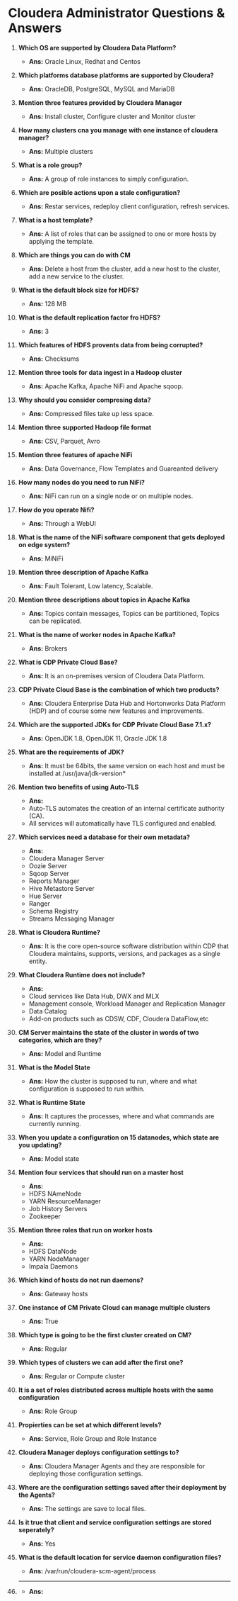 # **Cloudera Administrator Questions & Answers**

1.	**Which OS are supported by Cloudera Data Platform?**
	-	**Ans:** Oracle Linux, Redhat and Centos
	
2.	**Which platforms database platforms are supported by Cloudera?**
	-	**Ans:**	OracleDB, PostgreSQL, MySQL and MariaDB

3.	**Mention three features provided by  Cloudera Manager**
	-	**Ans:**	Install cluster, Configure cluster and Monitor cluster
	
4.	**How many clusters cna you manage with one instance of cloudera manager?**
	-	**Ans:**	Multiple clusters

5.	**What is a role group?**
	-	**Ans:**	A group of role instances to simply configuration.
	
6.	**Which are posible actions upon a stale configuration?**
	-	**Ans:**	Restar services, redeploy client configuration, refresh services.

7.	**What is a host template?**
	-	**Ans:**	A list of roles that can be assigned to one or more hosts by applying the template.

8.	**Which are things you can do with CM**
	-	**Ans:**	Delete a host from the cluster, add a new host to the cluster, add a new service to the cluster.

9.	**What is the default block size for HDFS?**
	-	**Ans:**	128 MB

10.	**What is the default replication factor fro HDFS?**
	-	**Ans:**	3
	
11.	**Which features of HDFS provents data from being corrupted?**
	-	**Ans:**	Checksums

12.	**Mention three tools for data ingest in a Hadoop cluster**
	-	**Ans:**	Apache Kafka, Apache NiFi and Apache sqoop.

13.	**Why should you consider compresing data?**
	-	**Ans:**	Compressed files take up less space.

14.	**Mention three supported Hadoop file format**
	-	**Ans:**	CSV, Parquet, Avro

15.	**Mention three features of apache NiFi**
	-	**Ans:**	Data Governance, Flow Templates and Guareanted delivery

16.	**How many nodes do you need to run NiFi?**
	-	**Ans:**	NiFi can run on a single node or on multiple nodes.

17.	**How do you operate Nifi?**
	-	**Ans:**	Through a WebUI

18.	**What is the name of the NiFi software component that gets deployed on edge system?**
	-	**Ans:**	MiNiFi

19.	**Mention three description of Apache Kafka**
	-	**Ans:**	Fault Tolerant, Low latency, Scalable.

20.	**Mention three descriptions about topics in Apache Kafka**
	-	**Ans:**	Topics contain messages, Topics can be partitioned, Topics can be replicated.

21.	**What is the name of worker nodes in Apache Kafka?**
	-	**Ans:**	Brokers

22.	**What is CDP Private Cloud Base?**
	-	**Ans:** It is an on-premises version of Cloudera Data Platform.

23.	**CDP Private Cloud Base is the combination of which two products?**
	-	**Ans:**	Cloudera Enterprise Data Hub and Hortonworks Data Platform (HDP) and of course some new features and improvements.
	
24.	**Which are the supported JDKs for CDP Private Cloud Base 7.1.x?**
	-	**Ans:**	OpenJDK 1.8, OpenJDK 11, Oracle JDK 1.8

25.	**What are the requirements of JDK?**
	-	**Ans:**	It must be 64bits, the same version on each host and must be installed at /usr/java/jdk-version*
	
26.	**Mention two benefits of using Auto-TLS**
	-	**Ans:**	
	-	Auto-TLS automates the creation of an internal certificate authority (CA).
	-	All services will automatically have TLS configured and enabled.

27.	**Which services need a database for their own metadata?**
	-	**Ans:**	
	-	Cloudera Manager Server
	-	Oozie Server
	-	Sqoop Server
	-	Reports Manager
	-	Hive Metastore Server
	-	Hue Server
	-	Ranger
	-	Schema Registry
	-	Streams Messaging Manager

28.	**What is Cloudera Runtime?**
	-	**Ans:**	It is the core open-source software distribution within CDP that Cloudera maintains, supports, versions, and packages as a single entity.
	
29.	**What Cloudera Runtime does not include?**
	-	**Ans:**	
	-	Cloud services like Data Hub, DWX and MLX
	-	Management console, Workload Manager and Replication Manager
	-	Data Catalog
	-	Add-on products such as CDSW, CDF, Cloudera DataFlow,etc

30.	**CM Server maintains the state of the cluster in words of two categories, which are they?**
	-	**Ans:**	Model and Runtime

31.	**What is the Model State**
	-	**Ans:**	How the cluster is supposed tu run, where and what configuration is supposed to run within.
	
32.	**What is Runtime State**
	-	**Ans:**	It captures the processes, where and what commands are currently running.

33.	**When you update a configuration on 15 datanodes, which state are you updating?**
	-	**Ans:**	Model state

34.	**Mention four services that should run on a master host**
	-	**Ans:**
	-	HDFS NAmeNode
	-	YARN ResourceManager
	-	Job History Servers
	-	Zookeeper

35.	**Mention three roles that run on worker hosts**
	-	**Ans:**	
	-	HDFS DataNode
	-	YARN NodeManager
	-	Impala Daemons

36.	**Which kind of hosts do not run daemons?**
	-	**Ans:**	Gateway hosts
	
37.	**One instance of CM Private Cloud can manage multiple clusters**
	-	**Ans:**	True
	
38.	**Which type is going to be the first cluster created on CM?**
	-	**Ans:**	Regular
	
39.	**Which types of clusters we can add after the first one?**
	-	**Ans:**	Regular or Compute cluster
	
40.	**It is a set of roles distributed across multiple hosts with the same configuration**
	-	**Ans:** Role Group
	
36.	**Propierties can be set at which different levels?**
	-	**Ans:** Service, Role Group and Role Instance
	
36.	**Cloudera Manager deploys configuration settings to?**
	-	**Ans:** Cloudera Manager Agents and they are responsible for deploying those configuration settings.
	
36.	**Where are the configuration settings saved after their deployment by the Agents?**
	-	**Ans:**	The settings are save to local files.
	
36.	**Is it true that client and service configuration settings are stored seperately?**
	-	**Ans:** Yes
	
36.	**What is the default location for service daemon configuration files?**
	-	**Ans:** /var/run/cloudera-scm-agent/process
	
36.	** **
	-	**Ans:**	



		
		
		
		
		
		
		
		
			
		
		
		
		
		
		
		
		
		
		
		
		
		
		
		
		
		
		
		
		
		
		
		
